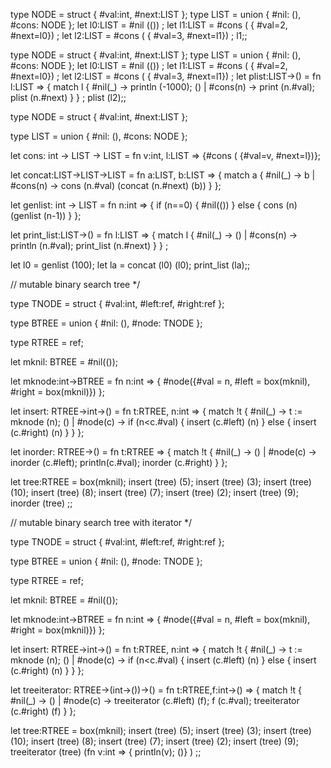 type NODE = struct { #val:int, #next:LIST };
type LIST = union { #nil: (), #cons: NODE };
let l0:LIST = #nil (()) ;
let l1:LIST = #cons ( { #val=2, #next=l0}) ;
let l2:LIST = #cons ( { #val=3, #next=l1}) ;
l1;;

type NODE = struct {
        #val:int,
        #next:LIST
};
type LIST = union {
        #nil: (),
        #cons: NODE
};
let l0:LIST = #nil (()) ;
let l1:LIST = #cons ( { #val=2, #next=l0}) ;
let l2:LIST = #cons ( { #val=3, #next=l1}) ;
let plist:LIST->() = fn
    l:LIST => { 
        match l {
            #nil(_) -> println (-1000); ()
        |   #cons(n) -> 
                print (n.#val);
                plist (n.#next)
        }
    }
;
plist (l2);;

type NODE = struct {
        #val:int,
        #next:LIST
};

type LIST = union {
        #nil: (),
        #cons: NODE
};

let cons: int -> LIST -> LIST =
    fn v:int, l:LIST =>
        {#cons ( {#val=v, #next=l})};

let concat:LIST->LIST->LIST =
    fn a:LIST, b:LIST => { 
        match a {
            #nil(_) -> b
        |   #cons(n) -> 
                cons (n.#val) (concat (n.#next) (b))
        }
    };

let genlist: int -> LIST =
    fn n:int => {
        if (n==0) { #nil(()) }
        else {
            cons (n) (genlist (n-1))
        }
    };

let print_list:LIST->() = fn
    l:LIST => { 
        match l {
            #nil(_) -> ()
        |   #cons(n) -> 
                println (n.#val);
                print_list (n.#next)
        }
    }
;

let l0 = genlist (100);
let la = concat (l0) (l0);
print_list (la);;

// mutable binary search tree  */

type TNODE = struct {
        #val:int,
        #left:ref<BTREE>,
        #right:ref<BTREE>
};

type BTREE = union {
        #nil: (),
        #node: TNODE
};

type RTREE = ref<BTREE>;

let mknil: BTREE = #nil(());

let mknode:int->BTREE =
    fn n:int => {
        #node({#val = n,
               #left = box(mknil), 
               #right = box(mknil)})
    };

let insert: RTREE->int->() = 
    fn t:RTREE, n:int =>
    {
        match !t {
            #nil(_) -> 
                t := mknode (n); ()
        |   #node(c) ->
            if (n<c.#val)
                { insert (c.#left) (n) }
                else { insert (c.#right) (n) }
        }
    };

let inorder: RTREE->() = 
    fn t:RTREE =>
    {
        match !t {
            #nil(_) ->  ()
        |   #node(c) ->
            inorder (c.#left);
            println(c.#val);
            inorder (c.#right)
        }
    };

let tree:RTREE = box(mknil);
insert (tree) (5);
insert (tree) (3);
insert (tree) (10);
insert (tree) (8);
insert (tree) (7);
insert (tree) (2);
insert (tree) (9);
inorder (tree)
;;

// mutable binary search tree with iterator */

type TNODE = struct {
        #val:int,
        #left:ref<BTREE>,
        #right:ref<BTREE>
};

type BTREE = union {
        #nil: (),
        #node: TNODE
};

type RTREE = ref<BTREE>;

let mknil: BTREE = #nil(());

let mknode:int->BTREE =
    fn n:int => {
        #node({#val = n,
               #left = box(mknil), 
               #right = box(mknil)})
    };

let insert: RTREE->int->() = 
    fn t:RTREE, n:int =>
    {
        match !t {
            #nil(_) -> 
                t := mknode (n); ()
        |   #node(c) ->
            if (n<c.#val)
                { insert (c.#left) (n) }
                else { insert (c.#right) (n) }
        }
    };

let treeiterator: RTREE->(int->())->() = 
    fn t:RTREE,f:int->() =>
    {
        match !t {
            #nil(_) ->  ()
        |   #node(c) ->
            treeiterator (c.#left) (f);
            f (c.#val);
            treeiterator (c.#right) (f)
        }
    };

let tree:RTREE = box(mknil);
insert (tree) (5);
insert (tree) (3);
insert (tree) (10);
insert (tree) (8);
insert (tree) (7);
insert (tree) (2);
insert (tree) (9);
treeiterator (tree) (fn v:int => { println(v); ()} )
;;








